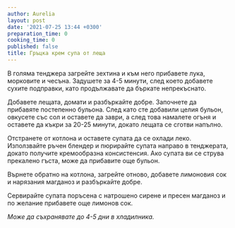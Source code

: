 ```yaml
---
author: Aurelia
layout: post
date: '2021-07-25 13:44 +0300'
preparation_time: 0
cooking_time: 0
published: false
title: Гръцка крем супа от леща
---
```

В голяма тенджера загрейте зехтина и към него прибавете лука, морковите и чесъна. Задушете за 4-5 минути, след което добавете сухите подправки, като продължавате да бъркате непрекъснато. 

Добавете лещата, домати и разбъркайте добре. Започнете да прибавяте постепенно бульона. След като сте добавили целия бульон, овкусете със сол и оставете да заври, а след това намалете огъня и оставете да къкри за 20-25 минути, докато лещата се сготви напълно.

Отстранете от котлона и оставете супата да се охлади леко. 
Използвайте ръчен блендер и пюрирайте супата направо в тенджерата, докато получите кремообразна консистенсия. Ако супата ви се струва прекалено гъста, може да прибавите още бульон.

Върнете обратно на котлона, загрейте отново, добавете лимоновия сок и нарязания магданоз и разбъркайте добре.

Сервирайте супата поръсена с натрошено сирене и пресен магданоз и по желание прибавете още лимонов сок.

_Може да съхранявате до 4-5 дни в хладилника._